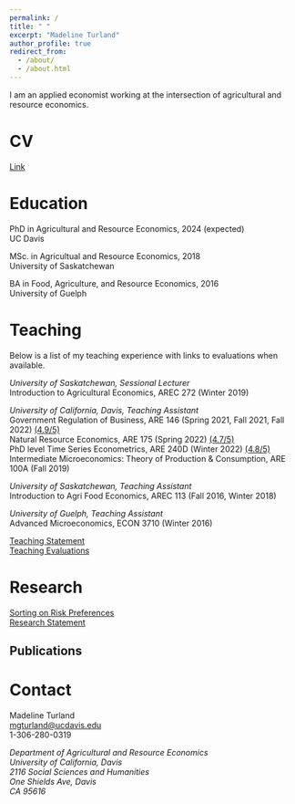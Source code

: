 ```yaml
---
permalink: /
title: " "
excerpt: "Madeline Turland"
author_profile: true
redirect_from: 
  - /about/
  - /about.html
---
```


I am an applied economist working at the intersection of agricultural and resource economics. 


CV
======
[Link](http://mgturland.github.io/files/paper1.pdf)


Education
======
PhD in Agricultural and Resource Economics, 2024 (expected)<br />
UC Davis

MSc. in Agricultual and Resource Economics, 2018<br />
University of Saskatchewan

BA in Food, Agriculture, and Resource Economics, 2016<br />
University of Guelph

Teaching
======
Below is a list of my teaching experience with links to evaluations when available. 

*University of Saskatchewan, Sessional Lecturer<br />*
Introduction to Agricultural Economics, AREC 272 (Winter 2019)<br />

*University of California, Davis, Teaching Assistant<br />*
Government Regulation of Business, ARE 146 (Spring 2021, Fall 2021, Fall 2022) [(4.9/5)](http://mgturland.github.io/files/ARE146Evals.pdf)<br />
Natural Resource Economics, ARE 175 (Spring 2022) [(4.7/5)](http://mgturland.github.io/files/ARE175Evals.pdf) <br />
PhD level Time Series Econometrics, ARE 240D (Winter 2022) [(4.8/5)](http://mgturland.github.io/files/ARE240CEvals.pdf)<br />
Intermediate Microeconomics: Theory of Production & Consumption, ARE 100A (Fall 2019)  <br />

*University of Saskatchewan, Teaching Assistant<br />*
Introduction to Agri Food Economics, AREC 113 (Fall 2016, Winter 2018)<br />

*University of Guelph, Teaching Assistant<br />*
Advanced Microeconomics, ECON 3710 (Winter 2016)<br />

[Teaching Statement](http://mgturland.github.io/files/paper1.pdf)<br />
[Teaching Evaluations](http://mgturland.github.io/files/paper1.pdf)<br />

Research 
======
[Sorting on Risk Preferences](http://mgturland.github.io/files/paper1.pdf)<br />
[Research Statement](http://mgturland.github.io/files/paper1.pdf)<br />

Publications
------





Contact
======

Madeline Turland<br />
mgturland@ucdavis.edu<br />
1-306-280-0319

  
<address>
Department of Agricultural and Resource Economics<br />
University of California, Davis<br />
2116 Social Sciences and Humanities<br />
One Shields Ave, Davis<br />
CA 95616
 </address>
